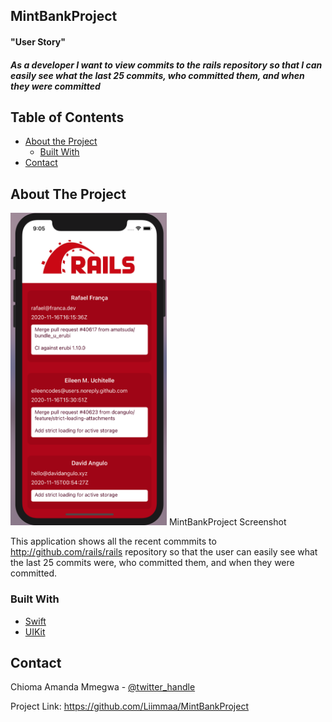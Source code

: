 ## MintBankProject
#### "User Story"
##### As a developer I want to view commits to the rails repository so that I can easily see what the last 25 commits, who committed them, and when they were committed

<!-- TABLE OF CONTENTS -->
## Table of Contents

* [About the Project](#about-the-project)
  * [Built With](#built-with)
* [Contact](#contact)



<!-- ABOUT THE PROJECT -->
## About The Project

<img width="250" height="500" src="https://raw.githubusercontent.com/Liimmaa/MintBankProject/main/MintProjectScreenshot.png" alt="">
 MintBankProject Screenshot
 
 This application shows all the recent commmits to http://github.com/rails/rails repository so that the user can easily see what the last 25 commits were, who committed them, and when they were committed.

### Built With

* [Swift]()
* [UIKit]()

<!-- CONTACT -->
## Contact

Chioma Amanda Mmegwa - [@twitter_handle](https://twitter.com/AmandaMmegwa/)

Project Link: https://github.com/Liimmaa/MintBankProject
